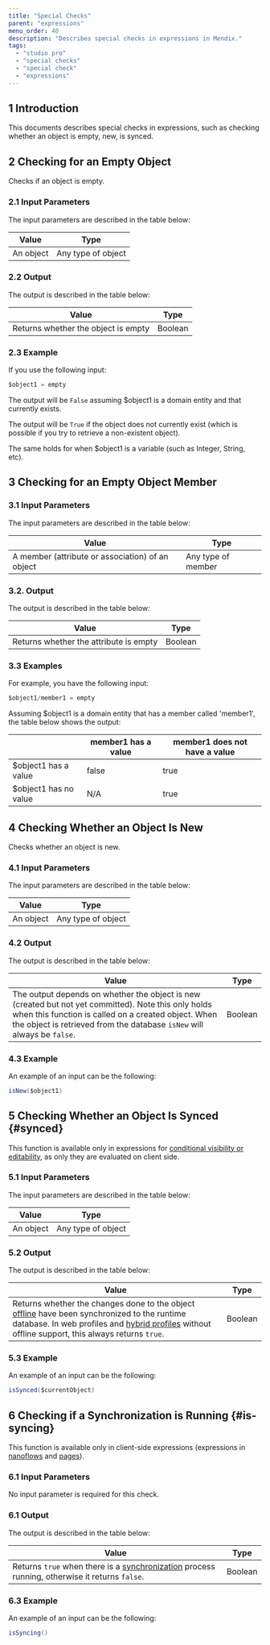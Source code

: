 ```yaml
---
title: "Special Checks"
parent: "expressions"
menu_order: 40
description: "Describes special checks in expressions in Mendix."
tags:
  - "studio pro"
  - "special checks"
  - "special check"
  - "expressions"
---
```


## 1 Introduction

This documents describes special checks in expressions, such as checking whether an object is empty, new, is synced.

## 2 Checking for an Empty Object

Checks if an object is empty.

### 2.1 Input Parameters

The input parameters are described in the table below:

| Value     | Type               |
| --------- | ------------------ |
| An object | Any type of object |

### 2.2 Output

The output is described in the table below:

| Value                               | Type    |
| ----------------------------------- | ------- |
| Returns whether the object is empty | Boolean |

### 2.3 Example

If you use the following input:

```java
$object1 = empty
```

The output will be `False` assuming $object1 is a domain entity and that currently exists.

The output will be `True` if the object does not currently exist (which is possible if you try to retrieve a non-existent object).

The same holds for when $object1 is a variable (such as Integer, String, etc).

## 3 Checking for an Empty Object Member

### 3.1 Input Parameters

The input parameters are described in the table below:

| Value                                            | Type               |
| ------------------------------------------------ | ------------------ |
| A member (attribute or association) of an object | Any type of member |

### 3.2. Output

The output is described in the table below:

| Value                                  | Type    |
| -------------------------------------- | ------- |
| Returns whether the attribute is empty | Boolean |

### 3.3 Examples

For example, you have the following input:

```java
$object1/member1 = empty
```

Assuming $object1 is a domain entity that has a member called 'member1', the table below shows the output:

|                       | member1 has a value | member1 does not have a value |
| --------------------- | ------------------- | ----------------------------- |
| $object1 has a value  | false               | true                          |
| $object1 has no value | N/A                 | true                          |

## 4 Checking Whether an Object Is New<a name="new"></a>

Checks whether an object is new.

### 4.1 Input Parameters

The input parameters are described in the table below:

| Value     | Type               |
| --------- | ------------------ |
| An object | Any type of object |

### 4.2 Output

The output is described in the table below:

| Value                                                                                                                                                                                                                                  | Type    |
| -------------------------------------------------------------------------------------------------------------------------------------------------------------------------------------------------------------------------------------- | ------- |
| The output depends on whether the object is new (created but not yet committed). Note this only holds when this function is called on a created object. When the object is retrieved from the database `isNew` will always be `false`. | Boolean |

### 4.3 Example

An example of an input can be the following:

```java
isNew($object1)
```

## 5 Checking Whether an Object Is Synced {#synced}

This function is available only in expressions for [conditional visibility or editability](common-widget-properties), as only they are evaluated on client side.

### 5.1 Input Parameters

The input parameters are described in the table below:

| Value     | Type               |
| --------- | ------------------ |
| An object | Any type of object |

### 5.2 Output

The output is described in the table below:

| Value                                                                                                                                                                                                                                          | Type    |
| ---------------------------------------------------------------------------------------------------------------------------------------------------------------------------------------------------------------------------------------------- | ------- |
| Returns whether the changes done to the object [offline](offline-first) have been synchronized to the runtime database. In web profiles and [hybrid profiles](navigation#hybrid-profiles) without offline support, this always returns `true`. | Boolean |

### 5.3 Example

An example of an input can be the following:

```java
isSynced($currentObject)
```

## 6 Checking if a Synchronization is Running {#is-syncing}

This function is available only in client-side expressions (expressions in [nanoflows](nanoflows) and [pages](pages)).

### 6.1 Input Parameters

No input parameter is required for this check.

### 6.1 Output

The output is described in the table below:

| Value                                                                                                        | Type    |
| ------------------------------------------------------------------------------------------------------------ | ------- |
| Returns `true` when there is a [synchronization](synchronize) process running, otherwise it returns `false`. | Boolean |

### 6.3 Example

An example of an input can be the following:

```java
isSyncing()
```
